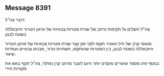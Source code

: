 ## Message 8391

דובר צה"ל:

צה"ל השלים גל תקיפות נרחב של שורת מטרות צבאיות של ארגון הטרור חיזבאללה בשטח לבנון

מטוסי קרב של חיל האוויר תקפו לפני זמן קצר שורת מטרות צבאיות של ארגון הטרור חיזבאללה בשטח לבנון, בין המטרות שהותקפו, תשתיות טרור, מבנים צבאיים ועמדות שיגור.

בנוסף זוהו מספר שיגורים מוקדם יותר היום לעבר מרחב קרן נפתלי, צה"ל תקף באש את מקורות הירי.

